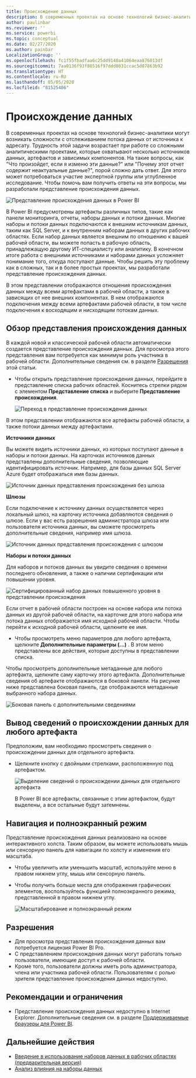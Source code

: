 ```yaml
---
title: Происхождение данных
description: В современных проектах на основе технологий бизнес-аналитики одной из основных проблем для большинства заказчиков является отслеживание потока данных от источника к адресату.
author: paulinbar
ms.reviewer: ''
ms.service: powerbi
ms.topic: conceptual
ms.date: 02/27/2020
ms.author: painbar
LocalizationGroup: ''
ms.openlocfilehash: fc1f55fbadfaa6c25dd9140a41064eaa876013df
ms.sourcegitcommit: 7aa0136f93f88516f97ddd8031ccac5d07863b92
ms.translationtype: HT
ms.contentlocale: ru-RU
ms.lasthandoff: 05/05/2020
ms.locfileid: "81525406"
---
```

# <a name="data-lineage"></a>Происхождение данных
В современных проектах на основе технологий бизнес-аналитики могут возникать сложности с отслеживанием потока данных от источника к адресату. Трудность этой задачи возрастает при работе со сложными аналитическими проектами, которые охватывают несколько источников данных, артефактов и зависимых компонентов. На такие вопросы, как "Что произойдет, если я изменю эти данные?" или "Почему этот отчет содержит неактуальные данные?", порой сложно дать ответ. Для этого может потребоваться участие экспертной группы или углубленное исследование. Чтобы помочь вам получить ответы на эти вопросы, мы разработали представление происхождения данных.

![Представление происхождения данных в Power BI](media/service-data-lineage/service-data-lineage-view.png)
 
В Power BI предусмотрены артефакты различных типов, такие как панели мониторинга, отчеты, наборы данных и потоки данных. Многие наборы и потоки данных подключаются к внешним источникам данных, таким как SQL Server, и к внутренним наборам данных в других рабочих областях. Если набор данных является внешним по отношению к вашей рабочей области, вы можете попасть в рабочую область, принадлежащую другому ИТ-специалисту или аналитику. В конечном итоге работа с внешними источниками и наборами данных усложняет понимание того, откуда поступают данные. Чтобы решить эту проблему как в сложных, так и в более простых проектах, мы разработали представление происхождения данных.

В этом представлении отображаются отношения происхождения данных между всеми артефактами в рабочей области, а также в зависящих от нее внешних компонентах. В нем отображаются подключения между всеми артефактами рабочей области, в том числе подключения к восходящим и нисходящим потокам данных.

## <a name="explore-lineage-view"></a>Обзор представления происхождения данных

В каждой новой и классической рабочей области автоматически создается представление происхождения данных. Для просмотра этого представления вам потребуется как минимум роль участника в рабочей области. Дополнительные сведения см. в разделе [Разрешения](#permissions) этой статьи.

* Чтобы открыть представление происхождения данных, перейдите в представление списка рабочих областей. Коснитесь стрелки рядом с элементом **Представление списка** и выберите **Представление происхождения**.

   ![Переход в представление происхождения данных](media/service-data-lineage/service-data-lineage-view-select.png)

В этом представлении отображаются все артефакты рабочей области, а также потоки данных между артефактами.

**Источники данных**

Вы можете видеть источники данных, из которых поступают данные в наборы и потоки данных. На карточках источников данных представлены дополнительные сведения, позволяющие идентифицировать источник. Например, для базы данных SQL Server Azure будет отображаться имя базы данных.

![Источник данных представления происхождения без шлюза](media/service-data-lineage/service-data-lineage-data-source-card.png)
 
**Шлюзы**

Если подключение к источнику данных осуществляется через локальный шлюз, на карточку источника добавляются сведения о шлюзе. Если у вас есть разрешения администратора шлюза или пользователя источника данных, вы сможете просмотреть дополнительные сведения, например имя шлюза.

![Источник данных представления происхождения с шлюзом](media/service-data-lineage/service-data-lineage-data-gateway-card.png)

**Наборы и потоки данных**
 
Для наборов и потоков данных вы увидите сведения о времени последнего обновления, а также о наличии сертификации или повышении уровня.

![Сертифицированный набор данных повышенного уровня в представлении происхождения](media/service-data-lineage/service-data-lineage-promoted-certified.png)
 
Если отчет в рабочей области построен на основе набора или потока данных из другой рабочей области, на карточке для этого набора или потока данных отображается имя исходной рабочей области. Чтобы перейти к исходной рабочей области, щелкните ее имя.

* Чтобы просмотреть меню параметров для любого артефакта, щелкните **Дополнительные параметры (...)** . В этом меню представлены все действия, которые доступны в представлении списка.

Чтобы просмотреть дополнительные метаданные для любого артефакта, щелкните саму карточку этого артефакта. Дополнительные сведения об артефакте отображаются в боковой панели. На рисунке ниже представлена боковая панель, где отображаются метаданные выбранного набора данных.

![Боковая панель с дополнительными сведениями](media/service-data-lineage/service-data-lineage-side-pane.png)
 
## <a name="show-lineage-for-any-artifact"></a>Вывод сведений о происхождении данных для любого артефакта 

Предположим, вам необходимо просмотреть сведения о происхождении данных для отдельного артефакта.

* Щелкните кнопку с двойными стрелками, расположенную под артефактом.

   ![Выделение сведений о происхождении данных для отдельного артефакта](media/service-data-lineage/service-data-lineage-specific-artifact.png)

   В Power BI все артефакты, связанные с этим артефактом, будут выделены, а все остальные будут затемнены. 

## <a name="navigation-and-full-screen"></a>Навигация и полноэкранный режим 

Представление происхождения данных реализовано на основе интерактивного холста. Таким образом, вы можете использовать мышь или сенсорную панель для навигации по холсту и изменения его масштаба.

* Чтобы увеличить или уменьшить масштаб, используйте меню в правом нижнем углу, мышь или сенсорную панель.
* Чтобы получить больше места для отображения графических элементов, воспользуйтесь функцией полноэкранного режима, представленной в правом нижнем углу. 

    ![Масштабирование и полноэкранный режим](media/service-data-lineage/service-data-lineage-zoom.png)

## <a name="permissions"></a>Разрешения

* Для просмотра представления происхождения данных вам потребуется лицензия Power BI Pro.
* С представлением происхождения данных могут работать только пользователи, имеющие доступ к рабочей области.
* Кроме того, пользователи должны иметь роль администратора, члена или участника рабочей области. Пользователям с ролью зрителя представление происхождения данных недоступно.


## <a name="considerations-and-limitations"></a>Рекомендации и ограничения

- Представление происхождения данных недоступно в Internet Explorer. Дополнительные сведения см. в разделе [Поддерживаемые браузеры для Power BI](../power-bi-browsers.md).

## <a name="next-steps"></a>Дальнейшие действия

* [Введение в использование наборов данных в рабочих областях (предварительная версия)](../service-datasets-across-workspaces.md)
* [Анализ влияния на наборы данных](service-dataset-impact-analysis.md)
